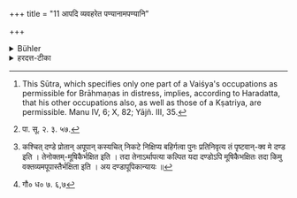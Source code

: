 +++
title = "11 आपदि व्यवहरेत पण्यानामपण्यानि"

+++

<details><summary>Bühler</summary>

11. In times of distress he may trade in lawful merchandise, avoiding the following (kinds), that are forbidden: [^3] 


[^3]:  This Sūtra, which specifies only one part of a Vaiśya's occupations as permissible for Brāhmaṇas in distress, implies, according to Haradatta, that his other occupations also, as well as those of a Kṣatriya, are permissible. Manu IV, 6; X, 82; Yājñ. III, 35.
</details>

<details><summary>हरदत्त-टीका</summary>

## सूत्रम्
आपदि व्यवहरेत पण्यानामपण्यानि व्युदस्यन् ॥ ११ ॥  
### टिप्पनी
ब्राह्मणवृत्तेरभाव आपत् । तस्यां सत्याम् । पण्यानाम् । [^२]व्यवहृपणो समर्थयो'रिति कर्मणि षष्ठी । व्यवहरेत । क्रयश्च विक्रयश्च व्यवहारः, पण्यानि क्रीणीयात् विक्रीणीत चेत्यर्थः । अपण्यानि वक्ष्यमाणानि व्युदस्यन् वर्जयन् । कृत्स्नाया वैश्यवृत्तेरुपलक्षणमिदम् । क्षत्रियवृत्तिश्च [^३]दण्डापूपिकया सिद्धा । तथा च गौतमः-[^४] तदलाभे क्षत्रियवृत्तिस्तदलाभे वैश्यवृत्ति'रिति ॥ ११॥  

[^२]:

    पा. सू. २. ३. ५७.  

[^३]:

    कश्चित् दण्डे प्रोतान् अपूपान् कस्यचित् निकटे निक्षिप्य बहिर्गत्वा पुनः प्रतिनिवृत्य तं पृष्टवान्-क्व मे दण्ड इति । तेनोक्तम्-मूषिकैर्भक्षित इति । तदा तेनाऽर्थापत्या कल्पित यदा दण्डोऽपि मूषिकैभक्षितः तदा किमु वक्तव्यमपूपास्तैर्भक्षिता इति । अय दण्डापूपिकान्यायः ॥  

[^४]: गौ० ध० ७. ६,७
</details>
